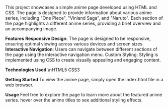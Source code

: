 This project showcases a simple anime page developed using HTML and CSS. The page is designed to provide information about various anime series, including "One Piece", "Vinland Saga", and "Naruto". Each section of the page highlights a different anime series, providing a brief overview and an accompanying image.

**Features**
**Responsive Design**: The page is designed to be responsive, ensuring optimal viewing across various devices and screen sizes.
**Interactive Navigation**: Users can navigate between different sections of the page using the interactive navigation menu.
Custom Styling: Styling is implemented using CSS to create visually appealing and engaging content.

**Technologies Used**
\nHTML5
CSS3

**Getting Started**
To view the anime page, simply open the index.html file in a web browser.

**Usage**
Feel free to explore the page to learn more about the featured anime series. hover over the anime titles to see additional styling effects.
